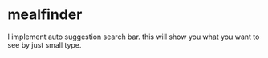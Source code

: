 # mealfinder
I implement auto suggestion search bar.
this will show you what you want to see by just small type.
